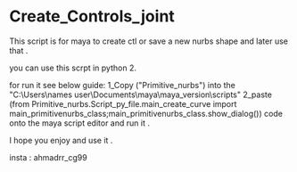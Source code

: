 # Create_Controls_joint

This script is for maya to create ctl or save a new nurbs shape and later use that  .

you can use this scrpt in python 2.

for run it see below guide:
1_Copy ("Primitive_nurbs") into the "C:\Users\names user\Documents\maya\maya_version\scripts"
2_paste (from Primitive_nurbs.Script_py_file.main_create_curve import main_primitivenurbs_class;main_primitivenurbs_class.show_dialog()) code onto the maya script editor and run it .


I hope you enjoy and use it .

insta : ahmadrr_cg99
